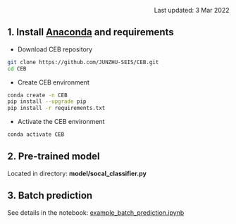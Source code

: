 <p align="right">Last updated: 3 Mar 2022</p>

## 1. Install [Anaconda](https://www.anaconda.com/) and requirements
* Download CEB repository
```bash
git clone https://github.com/JUNZHU-SEIS/CEB.git
cd CEB
```
* Create CEB environment
```bash
conda create -n CEB
pip install --upgrade pip
pip install -r requirements.txt
```
* Activate the CEB environment
```bash
conda activate CEB
```
## 2. Pre-trained model
Located in directory: **model/socal_classifier.py**
## 3. Batch prediction
See details in the notebook: [example_batch_prediction.ipynb](docs/batch_prediction.ipynb)
